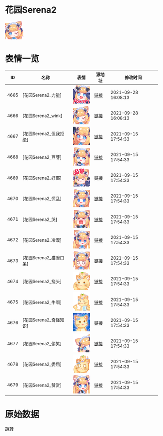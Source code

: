 # 花园Serena2

<img src="./cover.png" height="60" alt="cover" />

# 表情一览

|ID|名称|表情|源地址|修改时间|
|----|----|----|----|----|
|4665|[花园Serena2_力量]|<img src="./pic/004665_%5B花园Serena2_力量%5D.png" height="60" alt="力量"/>|[链接](http://i0.hdslb.com/bfs/emote/5120c0274b7688ab2e1f37bd53dc2ad2ecbb3780.png)|2021-09-28 16:08:13|
|4666|[花园Serena2_wink]|<img src="./pic/004666_%5B花园Serena2_wink%5D.png" height="60" alt="wink"/>|[链接](http://i0.hdslb.com/bfs/emote/ae7d4bb0f3bf65bc1687c3f11c4a0ab38f5ff7f0.png)|2021-09-28 16:08:13|
|4667|[花园Serena2_但我拒绝]|<img src="./pic/004667_%5B花园Serena2_但我拒绝%5D.png" height="60" alt="但我拒绝"/>|[链接](http://i0.hdslb.com/bfs/emote/10d4980813810bec07b6e62eebe9e2fbc0cd3ba8.png)|2021-09-15 17:54:33|
|4668|[花园Serena2_豆芽]|<img src="./pic/004668_%5B花园Serena2_豆芽%5D.png" height="60" alt="豆芽"/>|[链接](http://i0.hdslb.com/bfs/emote/fc7326f64de090b04c0cea4010612f24a7e001a2.png)|2021-09-15 17:54:33|
|4669|[花园Serena2_好耶]|<img src="./pic/004669_%5B花园Serena2_好耶%5D.png" height="60" alt="好耶"/>|[链接](http://i0.hdslb.com/bfs/emote/1f888fab5c8cc7be43059166e84eb02740f6fc70.png)|2021-09-15 17:54:33|
|4670|[花园Serena2_慌乱]|<img src="./pic/004670_%5B花园Serena2_慌乱%5D.png" height="60" alt="慌乱"/>|[链接](http://i0.hdslb.com/bfs/emote/9eb3413b0d82b5bd6bbd2123cbd55eb2204318b7.png)|2021-09-15 17:54:33|
|4671|[花园Serena2_哭]|<img src="./pic/004671_%5B花园Serena2_哭%5D.png" height="60" alt="哭"/>|[链接](http://i0.hdslb.com/bfs/emote/d2646469f8cc69aecbf82a6bc0b83898dd17bcb2.png)|2021-09-15 17:54:33|
|4672|[花园Serena2_冷漠]|<img src="./pic/004672_%5B花园Serena2_冷漠%5D.png" height="60" alt="冷漠"/>|[链接](http://i0.hdslb.com/bfs/emote/b3c3c35b405da17776d2929ab6f5dea251b7c66b.png)|2021-09-15 17:54:33|
|4673|[花园Serena2_猫瞪口呆]|<img src="./pic/004673_%5B花园Serena2_猫瞪口呆%5D.png" height="60" alt="猫瞪口呆"/>|[链接](http://i0.hdslb.com/bfs/emote/bf26649b9fe9a021e57e5f0fc2e5b19ab85d8ae1.png)|2021-09-15 17:54:33|
|4674|[花园Serena2_挠头]|<img src="./pic/004674_%5B花园Serena2_挠头%5D.png" height="60" alt="挠头"/>|[链接](http://i0.hdslb.com/bfs/emote/772943bafc86a2fd78058fd50ed457587ef39527.png)|2021-09-15 17:54:33|
|4675|[花园Serena2_牛啊]|<img src="./pic/004675_%5B花园Serena2_牛啊%5D.png" height="60" alt="牛啊"/>|[链接](http://i0.hdslb.com/bfs/emote/92208000cde58ed997eec4005eeb4dbc95ad88cd.png)|2021-09-15 17:54:33|
|4676|[花园Serena2_奇怪知识]|<img src="./pic/004676_%5B花园Serena2_奇怪知识%5D.png" height="60" alt="奇怪知识"/>|[链接](http://i0.hdslb.com/bfs/emote/ec83cab0d50bcf7a82b5c1e80687041399300ced.png)|2021-09-15 17:54:33|
|4677|[花园Serena2_偷笑]|<img src="./pic/004677_%5B花园Serena2_偷笑%5D.png" height="60" alt="偷笑"/>|[链接](http://i0.hdslb.com/bfs/emote/d621d8d3e4978497b20912a94f22ba1a17f27889.png)|2021-09-15 17:54:33|
|4678|[花园Serena2_委屈]|<img src="./pic/004678_%5B花园Serena2_委屈%5D.png" height="60" alt="委屈"/>|[链接](http://i0.hdslb.com/bfs/emote/49c8a391d5adbcdaec559a1e1ff3538950690351.png)|2021-09-15 17:54:33|
|4679|[花园Serena2_赞赏]|<img src="./pic/004679_%5B花园Serena2_赞赏%5D.png" height="60" alt="赞赏"/>|[链接](http://i0.hdslb.com/bfs/emote/d4705f9832b2d0ba23409e0b29d6b5c5e95206ec.png)|2021-09-15 17:54:33|

# 原始数据

[跳转](./raw.json)


